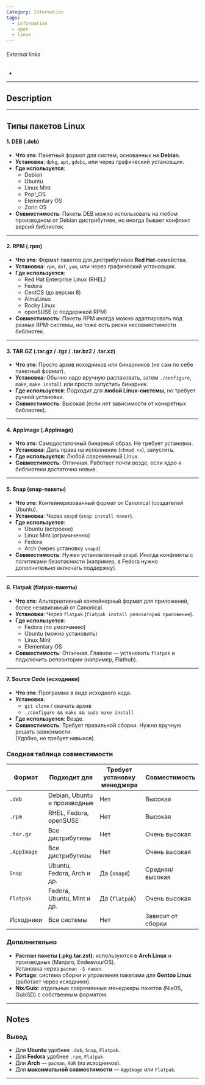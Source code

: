 ```yaml
---
Category: Information
tags:
  - information
  - open
  - linux
---
```


###### External links
- 
---
## Description


---
## Типы пакетов Linux
#### 1. **DEB** (.deb)
- **Что это**: Пакетный формат для систем, основанных на **Debian**.
- **Установка**: `dpkg`, `apt`, `gdebi`, или через графический установщик.
- **Где используется**:
    - Debian
    - Ubuntu
    - Linux Mint
    - Pop!_OS
    - Elementary OS
    - Zorin OS
- **Совместимость**: Пакеты DEB можно использовать на любом производном от Debian дистрибутиве, но иногда бывает конфликт версий библиотек.

---
#### 2. **RPM** (.rpm)
- **Что это**: Формат пакетов для дистрибутивов **Red Hat**-семейства.
- **Установка**: `rpm`, `dnf`, `yum`, или через графический установщик.
- **Где используется**:
    - Red Hat Enterprise Linux (RHEL)
    - Fedora
    - CentOS (до версии 8)
    - AlmaLinux
    - Rocky Linux
    - openSUSE (с поддержкой RPM)
- **Совместимость**: Пакеты RPM иногда можно адаптировать под разные RPM-системы, но тоже есть риски несовместимости библиотек.

---

#### 3. **TAR.GZ** (.tar.gz / .tgz / .tar.bz2 / .tar.xz)
- **Что это**: Просто архив исходников или бинарников (не сам по себе пакетный формат).
- **Установка**: Обычно надо вручную распаковать, затем `./configure`, `make`, `make install` или просто запустить бинарник.
- **Где используется**: Подходит для **любой Linux-системы**, но требует ручной установки.
- **Совместимость**: Высокая (если нет зависимости от конкретных библиотек).

---

#### 4. **AppImage** (.AppImage)
- **Что это**: Самодостаточный бинарный образ. Не требует установки.
- **Установка**: Дать права на исполнение (`chmod +x`), запустить.
- **Где используется**: Любой современный Linux.
- **Совместимость**: Отличная. Работает почти везде, если ядро и библиотеки достаточно новые.

---

#### 5. **Snap** (snap-пакеты)
- **Что это**: Контейнеризованный формат от Canonical (создателей Ubuntu).
- **Установка**: Через `snapd` (`snap install пакет`).
- **Где используется**:
    - Ubuntu (встроено)
    - Linux Mint (ограниченно)
    - Fedora
    - Arch (через установку `snapd`)
- **Совместимость**: Нужен установленный `snapd`. Иногда конфликты с политиками безопасности (например, в Fedora нужно дополнительно включать поддержку).

---

#### 6. **Flatpak** (flatpak-пакеты)
- **Что это**: Альтернативный контейнерный формат для приложений, более независимый от Canonical.
- **Установка**: Через `flatpak` (`flatpak install репозиторий приложение`).
- **Где используется**:
    - Fedora (по умолчанию)
    - Ubuntu (можно установить)
    - Linux Mint
    - Elementary OS
- **Совместимость**: Отличная. Главное — установить `flatpak` и подключить репозитории (например, Flathub).

---

#### 7. **Source Code** (исходники)
- **Что это**: Программа в виде исходного кода.
- **Установка**:
    - `git clone` / скачать архив
    - `./configure && make && sudo make install`
- **Где используется**: Везде.
- **Совместимость**: Требует правильной сборки. Нужно вручную решать зависимости.  
    (Удобно, но требует навыков).

### Сводная таблица совместимости

|Формат|Подходит для|Требует установку менеджера|Совместимость|
|---|---|---|---|
|`.deb`|Debian, Ubuntu и производные|Нет|Высокая|
|`.rpm`|RHEL, Fedora, openSUSE|Нет|Высокая|
|`.tar.gz`|Все дистрибутивы|Нет|Очень высокая|
|`.AppImage`|Все дистрибутивы|Нет|Очень высокая|
|`Snap`|Ubuntu, Fedora, Arch и др.|Да (`snapd`)|Средняя/высокая|
|`Flatpak`|Fedora, Ubuntu, Mint и др.|Да (`flatpak`)|Очень высокая|
|Исходники|Все системы|Нет|Зависит от сборки|

### Дополнительно
- **Pacman пакеты (.pkg.tar.zst)**: используются в **Arch Linux** и производных (Manjaro, EndeavourOS).  
    Установка через `pacman -S пакет`.
- **Portage**: система сборки и управления пакетами для **Gentoo Linux** (работает через исходники).
- **Nix**/**Guix**: отдельные современные менеджеры пакетов (NixOS, GuixSD) с собственным форматом.

---
## Notes
### Вывод
- Для **Ubuntu** удобнее `.deb`, `Snap`, `Flatpak`.
- Для **Fedora** удобнее `.rpm`, `Flatpak`.
- Для **Arch** — `pacman`, `AUR` (из исходников).
- Для **максимальной совместимости** — `AppImage` или `Flatpak`.

---

